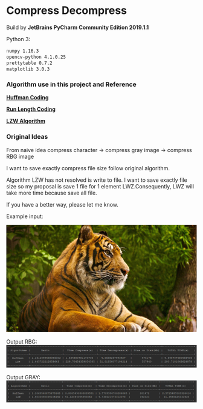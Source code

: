 # Compress Decompress 
Build by **JetBrains PyCharm Community Edition 2019.1.1**

Python 3:

    numpy 1.16.3
    opencv-python 4.1.0.25
    prettytable 0.7.2
    matplotlib 3.0.3

### Algorithm use in this project and Reference

**[Huffman Coding][1]**

**[Run Length Coding][2]**

**[LZW Algorithm][3]**


[1]: http://pythonfiddle.com/huffman-coding-text/ "Huffman code" 

[2]: https://www.rosettacode.org/wiki/Run-length_encoding#Python "RLC"

[3]: https://rosettacode.org/wiki/LZW_compression#Python "LZW"

### Original Ideas

From naive idea compress character -> compress gray image -> compress RBG image

I want to save exactly compress file size follow original algorithm.

Algorithm LZW has not resolved is write to file. I want to save exactly file size so my proposal is save 1 file for 1 element LWZ.Consequently, LWZ will take more time because save all file.

If you have a better way, please let me know.


Example input:

![Input image](/image/tiger.bmp)

Output RBG:
![OutputRGB](/captions/tiger-color.png)

Output GRAY:
![OutputGray](/captions/tiger1.png)
